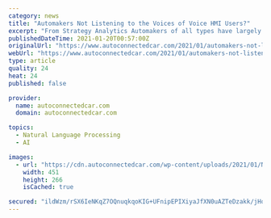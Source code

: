 ```yaml
---
category: news
title: "Automakers Not Listening to the Voices of Voice HMI Users?"
excerpt: "From Strategy Analytics Automakers of all types have largely aligned on touchscreen and voice control as the primary modalities for infotainment HMI. While touch-and-voice-centric HMI has achieved a majority market penetration in all major markets,"
publishedDateTime: 2021-01-20T00:57:00Z
originalUrl: "https://www.autoconnectedcar.com/2021/01/automakers-not-listening-to-the-voices-of-voice-hmi-users/"
webUrl: "https://www.autoconnectedcar.com/2021/01/automakers-not-listening-to-the-voices-of-voice-hmi-users/"
type: article
quality: 24
heat: 24
published: false

provider:
  name: autoconnectedcar.com
  domain: autoconnectedcar.com

topics:
  - Natural Language Processing
  - AI

images:
  - url: "https://cdn.autoconnectedcar.com/wp-content/uploads/2021/01/NomiNIO.jpg"
    width: 451
    height: 266
    isCached: true

secured: "ildWzm/rSX6IeNKqZ7OQnuqkqoKIG+UFnipEPIXiyaJfXN0uAZTeDzakk/jHofOdSouBo22IZgo414d2JecdMuBOTyweEt+f3iD+/DqVt81rSfJtNr64Y2CAXhbshE2zsREnwNfir+gH7vztEaf93eYcaOMhfurWR8AEmWGNHo6FVLyBCkWgcNmjvbBGIiD5eDh5ravGbAtxNchPDqOxEYdD2XpFxJi8M0G/QomIB6vzMK1wlQQctwvu7f8iDfYpCTpgcSRmwpI6YOmVznFa1jbF8GyR1vrtJuK2ZOAz6vhEtOnd6eWQsuKt/8a6u/DBkQPKB0eqssfUyJQBOqZPfxqtS9qNoKe+BCAx5+9hff0=;ZSN5TSMcI6eAu/vFbgs2Qw=="
---
```


